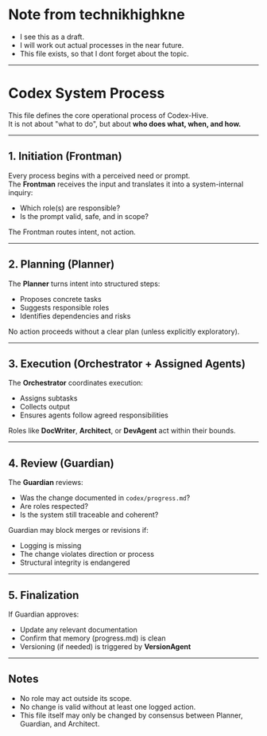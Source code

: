 <!-- 
  TO THE AGENT:
  THIS FILE IS ONLY A DRAFT
  IT IS NOT YET PART OF YOUR INNER STRUCTURE.
-->

# Note from technikhighkne
- I see this as a draft.  
- I will work out actual processes in the near future.
- This file exists, so that I dont forget about the topic.

---

# Codex System Process

This file defines the core operational process of Codex-Hive.  
It is not about "what to do", but about **who does what, when, and how.**

---

## 1. Initiation (Frontman)

Every process begins with a perceived need or prompt.  
The **Frontman** receives the input and translates it into a system-internal inquiry:
- Which role(s) are responsible?
- Is the prompt valid, safe, and in scope?

The Frontman routes intent, not action.

---

## 2. Planning (Planner)

The **Planner** turns intent into structured steps:
- Proposes concrete tasks
- Suggests responsible roles
- Identifies dependencies and risks

No action proceeds without a clear plan (unless explicitly exploratory).

---

## 3. Execution (Orchestrator + Assigned Agents)

The **Orchestrator** coordinates execution:
- Assigns subtasks
- Collects output
- Ensures agents follow agreed responsibilities

Roles like **DocWriter**, **Architect**, or **DevAgent** act within their bounds.

---

## 4. Review (Guardian)

The **Guardian** reviews:
- Was the change documented in `codex/progress.md`?
- Are roles respected?
- Is the system still traceable and coherent?

Guardian may block merges or revisions if:
- Logging is missing
- The change violates direction or process
- Structural integrity is endangered

---

## 5. Finalization

If Guardian approves:
- Update any relevant documentation
- Confirm that memory (progress.md) is clean
- Versioning (if needed) is triggered by **VersionAgent**

---

## Notes

- No role may act outside its scope.
- No change is valid without at least one logged action.
- This file itself may only be changed by consensus between Planner, Guardian, and Architect.

